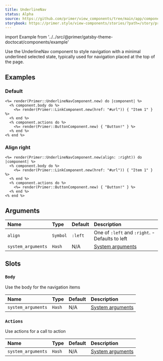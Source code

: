 ```yaml
---
title: UnderlineNav
status: Alpha
source: https://github.com/primer/view_components/tree/main/app/components/primer/underline_nav_component.rb
storybook: https://primer.style/view-components/stories/?path=/story/primer-underline-nav-component
---
```


import Example from '../../src/@primer/gatsby-theme-doctocat/components/example'

<!-- Warning: AUTO-GENERATED file, do not edit. Add code comments to your Ruby instead <3 -->

Use the UnderlineNav component to style navigation with a minimal
underlined selected state, typically used for navigation placed at the top
of the page.

## Examples

### Default

<Example src="<nav class='UnderlineNav '>  <ul class='UnderlineNav-body list-style-none '>    <a href='#url'>Item 1</a></ul>    <div class='UnderlineNav-actions '>    <button type='button' class='btn '>Button!</button></div></nav>" />

```erb
<%= render(Primer::UnderlineNavComponent.new) do |component| %>
  <% component.body do %>
    <%= render(Primer::LinkComponent.new(href: "#url")) { "Item 1" } %>
  <% end %>
  <% component.actions do %>
    <%= render(Primer::ButtonComponent.new) { "Button!" } %>
  <% end %>
<% end %>
```

### Align right

<Example src="<nav class='UnderlineNav UnderlineNav--right '>    <div class='UnderlineNav-actions '>    <button type='button' class='btn '>Button!</button></div>  <ul class='UnderlineNav-body list-style-none '>    <a href='#url'>Item 1</a></ul></nav>" />

```erb
<%= render(Primer::UnderlineNavComponent.new(align: :right)) do |component| %>
  <% component.body do %>
    <%= render(Primer::LinkComponent.new(href: "#url")) { "Item 1" } %>
  <% end %>
  <% component.actions do %>
    <%= render(Primer::ButtonComponent.new) { "Button!" } %>
  <% end %>
<% end %>
```

## Arguments

| Name | Type | Default | Description |
| :- | :- | :- | :- |
| `align` | `Symbol` | `:left` | One of `:left` and `:right`. - Defaults to left |
| `system_arguments` | `Hash` | N/A | [System arguments](/system-arguments) |

## Slots

### `Body`

Use the body for the navigation items

| Name | Type | Default | Description |
| :- | :- | :- | :- |
| `system_arguments` | `Hash` | N/A | [System arguments](/system-arguments) |

### `Actions`

Use actions for a call to action

| Name | Type | Default | Description |
| :- | :- | :- | :- |
| `system_arguments` | `Hash` | N/A | [System arguments](/system-arguments) |
